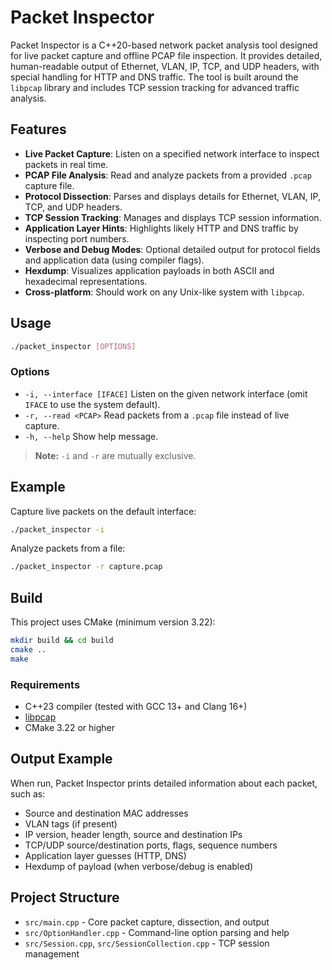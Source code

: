 # Packet Inspector

Packet Inspector is a C++20-based network packet analysis tool designed for live packet capture and offline PCAP file inspection. It provides detailed, human-readable output of Ethernet, VLAN, IP, TCP, and UDP headers, with special handling for HTTP and DNS traffic. The tool is built around the `libpcap` library and includes TCP session tracking for advanced traffic analysis.

## Features

- **Live Packet Capture**: Listen on a specified network interface to inspect packets in real time.
- **PCAP File Analysis**: Read and analyze packets from a provided `.pcap` capture file.
- **Protocol Dissection**: Parses and displays details for Ethernet, VLAN, IP, TCP, and UDP headers.
- **TCP Session Tracking**: Manages and displays TCP session information.
- **Application Layer Hints**: Highlights likely HTTP and DNS traffic by inspecting port numbers.
- **Verbose and Debug Modes**: Optional detailed output for protocol fields and application data (using compiler flags).
- **Hexdump**: Visualizes application payloads in both ASCII and hexadecimal representations.
- **Cross-platform**: Should work on any Unix-like system with `libpcap`.

## Usage

```sh
./packet_inspector [OPTIONS]
```

### Options

- `-i, --interface [IFACE]`
  Listen on the given network interface (omit `IFACE` to use the system default).
- `-r, --read <PCAP>`
  Read packets from a `.pcap` file instead of live capture.
- `-h, --help`
  Show help message.

> **Note:** `-i` and `-r` are mutually exclusive.

## Example

Capture live packets on the default interface:
```sh
./packet_inspector -i
```

Analyze packets from a file:
```sh
./packet_inspector -r capture.pcap
```

## Build

This project uses CMake (minimum version 3.22):

```sh
mkdir build && cd build
cmake ..
make
```

### Requirements

- C++23 compiler (tested with GCC 13+ and Clang 16+)
- [libpcap](https://www.tcpdump.org/)
- CMake 3.22 or higher

## Output Example

When run, Packet Inspector prints detailed information about each packet, such as:

- Source and destination MAC addresses
- VLAN tags (if present)
- IP version, header length, source and destination IPs
- TCP/UDP source/destination ports, flags, sequence numbers
- Application layer guesses (HTTP, DNS)
- Hexdump of payload (when verbose/debug is enabled)

## Project Structure

- `src/main.cpp` - Core packet capture, dissection, and output
- `src/OptionHandler.cpp` - Command-line option parsing and help
- `src/Session.cpp`, `src/SessionCollection.cpp` - TCP session management
